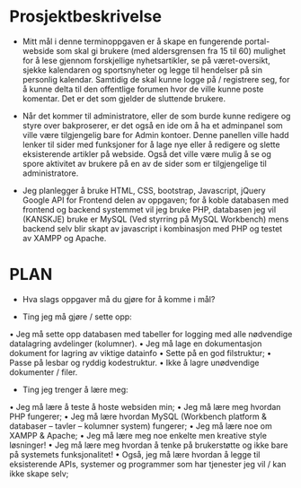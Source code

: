  # Prosjektbeskrivelse

 - Mitt mål i denne terminoppgaven er å skape en fungerende portal-webside som skal gi brukere (med aldersgrensen fra 15 til 60) mulighet for å lese gjennom forskjellige nyhetsartikler, se på været-oversikt, sjekke kalendaren og sportsnyheter og legge til hendelser på sin personlig kalendar. Samtidig de skal kunne logge på / registrere seg, for å kunne delta til den offentlige forumen hvor de ville kunne poste komentar. Det er det som gjelder de sluttende brukere.

 - Når det kommer til administratore, eller de som burde kunne redigere og styre over bakproserer, er det også en ide om å ha et adminpanel som ville være tilgjengelig bare for Admin kontoer. Denne panellen ville hadd lenker til sider med funksjoner for å lage nye eller å redigere og slette eksisterende artikler på webside. Også det ville være mulig å se og spore aktivitet av brukere på en av de sider som er tilgjengelige til administratore. 

 - Jeg planlegger å bruke HTML, CSS, bootstrap, Javascript, jQuery Google API for Frontend delen av oppgaven; for å koble databasen med frontend og backend systemmet vil jeg bruke PHP, databasen jeg vil (KANSKJE) bruke er MySQL (Ved styrring på MySQL Workbench) mens backend selv blir skapt av javascript i kombinasjon med PHP og testet av XAMPP og  Apache.


 # PLAN
 - Hva slags oppgaver må du gjøre for å komme i mål?

 * Ting jeg må gjøre / sette opp:

•	Jeg må sette opp databasen med tabeller for logging med alle nødvendige datalagring avdelinger (kolumner). 
•	Jeg må lage en dokumentasjon dokument for lagring av viktige datainfo
•	Sette på en god filstruktur;
•	Passe på lesbar og ryddig kodestruktur.
•	Ikke å lagre unødvendige dokumenter / filer.

 * Ting jeg trenger å lære meg:

•	Jeg må lære å teste å hoste websiden min;
•	Jeg må lære meg hvordan PHP fungerer;
•	Jeg må lære hvordan MySQL (Workbench platform & databaser – tavler – kolumner system) fungerer;
•	Jeg må lære noe om XAMPP & Apache;
•	Jeg må lære meg noe enkelte men kreative style løsninger!
•	Jeg må lære meg hvordan å tenke på brukerstøtte og ikke bare på systemets funksjonalitet!
•	Også, jeg må lære hvordan å legge til eksisterende APIs, systemer og programmer som har tjenester jeg vil / kan ikke skape selv;

